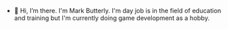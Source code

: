 - 👋 Hi, I’m there. I'm Mark Butterly. I'm day job is in the field of education and training but I'm currently doing game development as a hobby.



